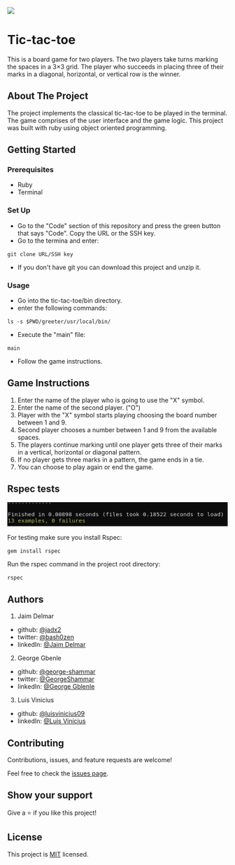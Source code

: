 ![](https://img.shields.io/badge/Microverse-blueviolet)

# Tic-tac-toe

This is a board game for two players. The two players take turns marking the spaces in a 3×3 grid. The player who succeeds in placing three of their marks in a diagonal, horizontal, or vertical row is the winner.

## About The Project

The project implements the classical tic-tac-toe to be played in the terminal. The game comprises of the user interface and the game logic. This project was built with ruby using object oriented programming.

## Getting Started

### Prerequisites

- Ruby
- Terminal

### Set Up

- Go to the "Code" section of this repository and press the green button that says "Code". Copy the URL or the SSH key.
- Go to the termina and enter:

```
git clone URL/SSH key
```

- If you don't have git you can download this project and unzip it.

### Usage

- Go into the tic-tac-toe/bin directory.
- enter the following commands:

```
ls -s $PWD/greeter/usr/local/bin/
```

- Execute the "main" file:

```
main
```

- Follow the game instructions.

## Game Instructions

1. Enter the name of the player who is going to use the "X" symbol.
2. Enter the name of the second player. ("O")
3. Player with the "X" symbol starts playing choosing the board number between 1 and 9.
4. Second player chooses a number between 1 and 9 from the available spaces.
5. The players continue marking until one player gets three of their marks in a vertical, horizontal or diagonal pattern.
6. If no player gets three marks in a pattern, the game ends in a tie.
7. You can choose to play again or end the game.

## Rspec tests

![Screenshot of testing](capture.png)

For testing make sure you install Rspec:

```
gem install rspec
```

Run the rspec command in the project root directory:

```
rspec
```

## Authors

1. Jaim Delmar

- github: [@jadx2](https://github.com/jadx2/)
- twitter: [@bash0zen](https://twitter.com/bash0zen)
- linkedIn: [@Jaim Delmar](https://www.linkedin.com/in/jaim-delmar-3a45311b9/)

2. George Gbenle

- github: [@george-shammar](https://github.com/george-shammar)
- twitter: [@GeorgeShammar](https://twitter.com/GeorgeShammar)
- linkedIn: [@George Gblenle](https://www.linkedin.com/in/george-g-5414091b7/)

3. Luis Vinicius

- github: [@luisvinicius09](https://github.com/luisvinicius09)
- linkedIn: [@Luis Vinicius](https://www.linkedin.com/in/luis-vinicius/)

## Contributing

Contributions, issues, and feature requests are welcome!

Feel free to check the [issues page](https://github.com/george-shammar/tic_tac_toe/issues).

## Show your support

Give a ⭐️ if you like this project!

## License

This project is [MIT](./LICENSE) licensed.

